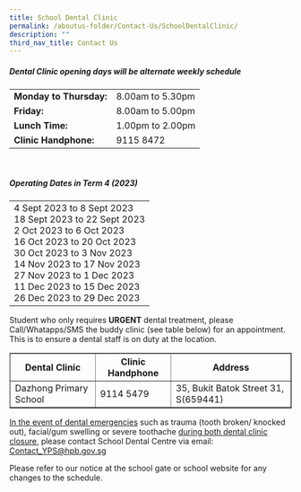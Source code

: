 ```yaml
---
title: School Dental Clinic
permalink: /aboutus-folder/Contact-Us/SchoolDentalClinic/
description: ""
third_nav_title: Contact Us
---
```

<h5> Dental Clinic opening days will be alternate weekly schedule</h5>

<table border="0">
<tbody><tr>
		<td>
			<b>Monday to Thursday:</b>
		</td>
	  <td>
			8.00am to 5.30pm
		</td>
	</tr>
		<tr>
		<td>
			<b>Friday:</b>
		</td>
	  <td>
			8.00am to 5.00pm
		</td>
	</tr>
		<tr>
		<td>
			<b>Lunch Time:</b>
		</td>
	  <td>
			1.00pm to 2.00pm
		</td>
	</tr>
		<tr>
		<td>
			<b>Clinic Handphone:</b>
		</td>
	  <td>
			9115 8472
		</td>
	</tr>
	</tbody></table>
<br>	

<h5>Operating Dates in Term 4 (2023)</h5>
<table border="0">
	<tbody><tr>
		<td>
			4 Sept 2023 to 8 Sept 2023<br>
			18 Sept 2023 to 22 Sept 2023<br>
			2 Oct 2023 to 6 Oct 2023<br>
			16 Oct 2023 to 20 Oct 2023<br>
			30 Oct 2023 to 3 Nov 2023<br>
			14 Nov 2023 to 17 Nov 2023<br>
			27 Nov 2023 to 1 Dec 2023<br>
			11 Dec 2023 to 15 Dec 2023<br>
			26 Dec 2023 to 29 Dec 2023<br>
        </td>
     </tr>
</tbody></table>

<p>Student who only requires <b>URGENT</b> dental treatment, please Call/Whatapps/SMS the buddy clinic (see table below) for an appointment. This is to ensure a dental staff is on duty at the location.</p>

<table border="1">
<tbody><tr>
	<th>
		<b>Dental Clinic</b>
	</th>
	<th>
		<b>Clinic Handphone</b>
	</th>
	<th>
		<b>Address</b>
	</th>
</tr>
<tr>
	<td>
		Dazhong Primary School
	</td>
	<td>
		9114 5479
	</td>
	<td>
		35, Bukit Batok Street 31, S(659441)
	</td>
</tr>
</tbody></table>

<p><u>In the event of dental emergencies</u> such as trauma (tooth broken/ knocked out), facial/gum swelling or severe toothache <u>during both dental clinic closure</u>, please contact School Dental Centre via email: <a href="mailto:Contact_YPS@hpb.gov.sg">Contact_YPS@hpb.gov.sg</a></p>
<p>
	Please refer to our notice at the school gate or school website for any changes to the schedule.</p>